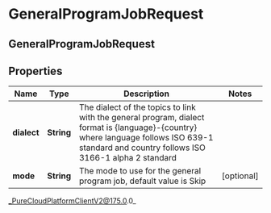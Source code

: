 # GeneralProgramJobRequest

## GeneralProgramJobRequest

## Properties

|Name | Type | Description | Notes|
|------------ | ------------- | ------------- | -------------|
| **dialect** | **String** | The dialect of the topics to link with the general program, dialect format is {language}-{country} where language follows ISO 639-1 standard and country follows ISO 3166-1 alpha 2 standard | |
| **mode** | **String** | The mode to use for the general program job, default value is Skip | [optional] |



_PureCloudPlatformClientV2@175.0.0_
